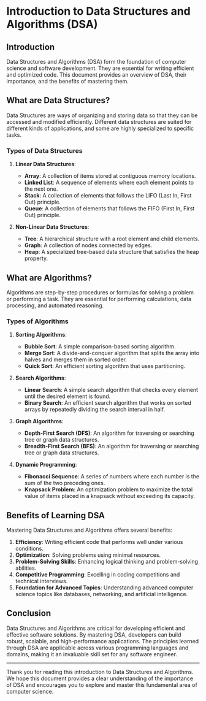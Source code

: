 # Introduction to Data Structures and Algorithms (DSA)

## Introduction
Data Structures and Algorithms (DSA) form the foundation of computer science and software development. They are essential for writing efficient and optimized code. This document provides an overview of DSA, their importance, and the benefits of mastering them.

## What are Data Structures?
Data Structures are ways of organizing and storing data so that they can be accessed and modified efficiently. Different data structures are suited for different kinds of applications, and some are highly specialized to specific tasks.

### Types of Data Structures
1. **Linear Data Structures**:
   - **Array**: A collection of items stored at contiguous memory locations.
   - **Linked List**: A sequence of elements where each element points to the next one.
   - **Stack**: A collection of elements that follows the LIFO (Last In, First Out) principle.
   - **Queue**: A collection of elements that follows the FIFO (First In, First Out) principle.

2. **Non-Linear Data Structures**:
   - **Tree**: A hierarchical structure with a root element and child elements.
   - **Graph**: A collection of nodes connected by edges.
   - **Heap**: A specialized tree-based data structure that satisfies the heap property.

## What are Algorithms?
Algorithms are step-by-step procedures or formulas for solving a problem or performing a task. They are essential for performing calculations, data processing, and automated reasoning.

### Types of Algorithms
1. **Sorting Algorithms**:
   - **Bubble Sort**: A simple comparison-based sorting algorithm.
   - **Merge Sort**: A divide-and-conquer algorithm that splits the array into halves and merges them in sorted order.
   - **Quick Sort**: An efficient sorting algorithm that uses partitioning.

2. **Search Algorithms**:
   - **Linear Search**: A simple search algorithm that checks every element until the desired element is found.
   - **Binary Search**: An efficient search algorithm that works on sorted arrays by repeatedly dividing the search interval in half.

3. **Graph Algorithms**:
   - **Depth-First Search (DFS)**: An algorithm for traversing or searching tree or graph data structures.
   - **Breadth-First Search (BFS)**: An algorithm for traversing or searching tree or graph data structures.

4. **Dynamic Programming**:
   - **Fibonacci Sequence**: A series of numbers where each number is the sum of the two preceding ones.
   - **Knapsack Problem**: An optimization problem to maximize the total value of items placed in a knapsack without exceeding its capacity.

## Benefits of Learning DSA
Mastering Data Structures and Algorithms offers several benefits:
1. **Efficiency**: Writing efficient code that performs well under various conditions.
2. **Optimization**: Solving problems using minimal resources.
3. **Problem-Solving Skills**: Enhancing logical thinking and problem-solving abilities.
4. **Competitive Programming**: Excelling in coding competitions and technical interviews.
5. **Foundation for Advanced Topics**: Understanding advanced computer science topics like databases, networking, and artificial intelligence.

## Conclusion
Data Structures and Algorithms are critical for developing efficient and effective software solutions. By mastering DSA, developers can build robust, scalable, and high-performance applications. The principles learned through DSA are applicable across various programming languages and domains, making it an invaluable skill set for any software engineer.

---

Thank you for reading this introduction to Data Structures and Algorithms. We hope this document provides a clear understanding of the importance of DSA and encourages you to explore and master this fundamental area of computer science.

